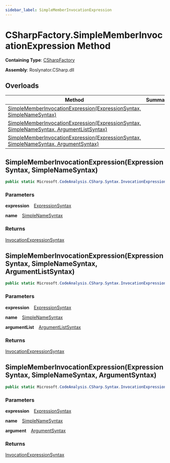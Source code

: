 ```yaml
---
sidebar_label: SimpleMemberInvocationExpression
---
```


# CSharpFactory\.SimpleMemberInvocationExpression Method

**Containing Type**: [CSharpFactory](../index.md)

**Assembly**: Roslynator\.CSharp\.dll

## Overloads

| Method | Summary |
| ------ | ------- |
| [SimpleMemberInvocationExpression(ExpressionSyntax, SimpleNameSyntax)](#Roslynator_CSharp_CSharpFactory_SimpleMemberInvocationExpression_Microsoft_CodeAnalysis_CSharp_Syntax_ExpressionSyntax_Microsoft_CodeAnalysis_CSharp_Syntax_SimpleNameSyntax_) | |
| [SimpleMemberInvocationExpression(ExpressionSyntax, SimpleNameSyntax, ArgumentListSyntax)](#Roslynator_CSharp_CSharpFactory_SimpleMemberInvocationExpression_Microsoft_CodeAnalysis_CSharp_Syntax_ExpressionSyntax_Microsoft_CodeAnalysis_CSharp_Syntax_SimpleNameSyntax_Microsoft_CodeAnalysis_CSharp_Syntax_ArgumentListSyntax_) | |
| [SimpleMemberInvocationExpression(ExpressionSyntax, SimpleNameSyntax, ArgumentSyntax)](#Roslynator_CSharp_CSharpFactory_SimpleMemberInvocationExpression_Microsoft_CodeAnalysis_CSharp_Syntax_ExpressionSyntax_Microsoft_CodeAnalysis_CSharp_Syntax_SimpleNameSyntax_Microsoft_CodeAnalysis_CSharp_Syntax_ArgumentSyntax_) | |

## SimpleMemberInvocationExpression\(ExpressionSyntax, SimpleNameSyntax\) <a id="Roslynator_CSharp_CSharpFactory_SimpleMemberInvocationExpression_Microsoft_CodeAnalysis_CSharp_Syntax_ExpressionSyntax_Microsoft_CodeAnalysis_CSharp_Syntax_SimpleNameSyntax_"></a>

```csharp
public static Microsoft.CodeAnalysis.CSharp.Syntax.InvocationExpressionSyntax SimpleMemberInvocationExpression(Microsoft.CodeAnalysis.CSharp.Syntax.ExpressionSyntax expression, Microsoft.CodeAnalysis.CSharp.Syntax.SimpleNameSyntax name)
```

### Parameters

**expression** &ensp; [ExpressionSyntax](https://docs.microsoft.com/en-us/dotnet/api/microsoft.codeanalysis.csharp.syntax.expressionsyntax)

**name** &ensp; [SimpleNameSyntax](https://docs.microsoft.com/en-us/dotnet/api/microsoft.codeanalysis.csharp.syntax.simplenamesyntax)

### Returns

[InvocationExpressionSyntax](https://docs.microsoft.com/en-us/dotnet/api/microsoft.codeanalysis.csharp.syntax.invocationexpressionsyntax)

## SimpleMemberInvocationExpression\(ExpressionSyntax, SimpleNameSyntax, ArgumentListSyntax\) <a id="Roslynator_CSharp_CSharpFactory_SimpleMemberInvocationExpression_Microsoft_CodeAnalysis_CSharp_Syntax_ExpressionSyntax_Microsoft_CodeAnalysis_CSharp_Syntax_SimpleNameSyntax_Microsoft_CodeAnalysis_CSharp_Syntax_ArgumentListSyntax_"></a>

```csharp
public static Microsoft.CodeAnalysis.CSharp.Syntax.InvocationExpressionSyntax SimpleMemberInvocationExpression(Microsoft.CodeAnalysis.CSharp.Syntax.ExpressionSyntax expression, Microsoft.CodeAnalysis.CSharp.Syntax.SimpleNameSyntax name, Microsoft.CodeAnalysis.CSharp.Syntax.ArgumentListSyntax argumentList)
```

### Parameters

**expression** &ensp; [ExpressionSyntax](https://docs.microsoft.com/en-us/dotnet/api/microsoft.codeanalysis.csharp.syntax.expressionsyntax)

**name** &ensp; [SimpleNameSyntax](https://docs.microsoft.com/en-us/dotnet/api/microsoft.codeanalysis.csharp.syntax.simplenamesyntax)

**argumentList** &ensp; [ArgumentListSyntax](https://docs.microsoft.com/en-us/dotnet/api/microsoft.codeanalysis.csharp.syntax.argumentlistsyntax)

### Returns

[InvocationExpressionSyntax](https://docs.microsoft.com/en-us/dotnet/api/microsoft.codeanalysis.csharp.syntax.invocationexpressionsyntax)

## SimpleMemberInvocationExpression\(ExpressionSyntax, SimpleNameSyntax, ArgumentSyntax\) <a id="Roslynator_CSharp_CSharpFactory_SimpleMemberInvocationExpression_Microsoft_CodeAnalysis_CSharp_Syntax_ExpressionSyntax_Microsoft_CodeAnalysis_CSharp_Syntax_SimpleNameSyntax_Microsoft_CodeAnalysis_CSharp_Syntax_ArgumentSyntax_"></a>

```csharp
public static Microsoft.CodeAnalysis.CSharp.Syntax.InvocationExpressionSyntax SimpleMemberInvocationExpression(Microsoft.CodeAnalysis.CSharp.Syntax.ExpressionSyntax expression, Microsoft.CodeAnalysis.CSharp.Syntax.SimpleNameSyntax name, Microsoft.CodeAnalysis.CSharp.Syntax.ArgumentSyntax argument)
```

### Parameters

**expression** &ensp; [ExpressionSyntax](https://docs.microsoft.com/en-us/dotnet/api/microsoft.codeanalysis.csharp.syntax.expressionsyntax)

**name** &ensp; [SimpleNameSyntax](https://docs.microsoft.com/en-us/dotnet/api/microsoft.codeanalysis.csharp.syntax.simplenamesyntax)

**argument** &ensp; [ArgumentSyntax](https://docs.microsoft.com/en-us/dotnet/api/microsoft.codeanalysis.csharp.syntax.argumentsyntax)

### Returns

[InvocationExpressionSyntax](https://docs.microsoft.com/en-us/dotnet/api/microsoft.codeanalysis.csharp.syntax.invocationexpressionsyntax)

